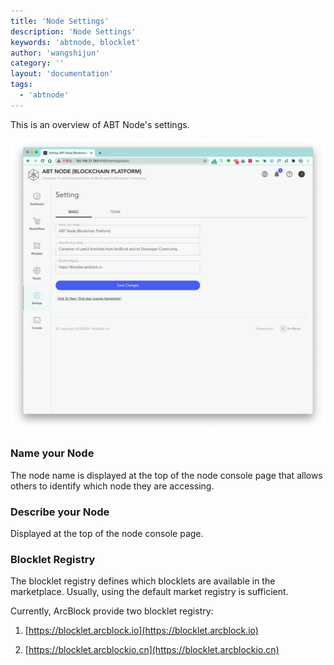 ```yaml
---
title: 'Node Settings'
description: 'Node Settings'
keywords: 'abtnode, blocklet'
author: 'wangshijun'
category: ''
layout: 'documentation'
tags:
  - 'abtnode'
---
```


This is an overview of ABT Node's settings.

![](./images/node-settings-1-en.png)

### Name your Node

The node name is displayed at the top of the node console page that allows others to identify which node they are
accessing.

### Describe your Node

Displayed at the top of the node console page.

### Blocklet Registry

The blocklet registry defines which blocklets are available in the marketplace. Usually, using the default market
registry is sufficient.

Currently, ArcBlock provide two blocklet registry:

1. [https://blocklet.arcblock.io](https://blocklet.arcblock.io)

2. [https://blocklet.arcblockio.cn](https://blocklet.arcblockio.cn)
